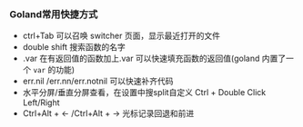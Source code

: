 ### Goland常用快捷方式

- ctrl+Tab 可以召唤 switcher 页面，显示最近打开的文件
- double shift 搜索函数的名字
- .var 在有返回值的函数加上.var 可以快速填充函数的返回值(goland 内置了一个 `var` 的功能)
- err.nil /err.nn/err.notnil 可以快速补齐代码
- 水平分屏/垂直分屏查看，在设置中搜split自定义 Ctrl + Double Click Left/Right
- Ctrl+Alt + ← /Ctrl+Alt + → 光标记录回退和前进

